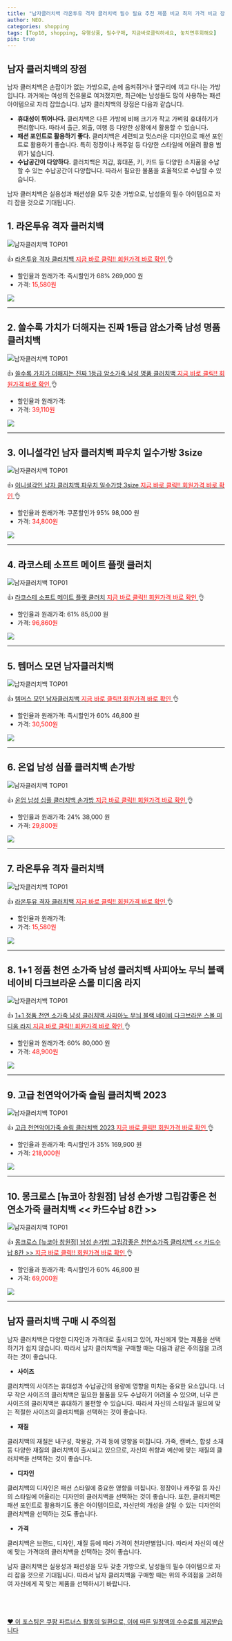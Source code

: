 ```yaml
---
title: "남자클러치백 라온투유 격자 클러치백 필수 필요 추천 제품 비교 최저 가격 비교 장점 구매 후기 구매평"
author: NEO.
categories: shopping
tags: [Top10, shopping, 유행상품, 필수구매, 지금바로클릭하세요, 놓치면후회해요]
pin: true
---
```

**<h2>남자 클러치백의 장점</h2>**

남자 클러치백은 손잡이가 없는 가방으로, 손에 움켜쥐거나 옆구리에 끼고 다니는 가방입니다. 과거에는 여성의 전유물로 여겨졌지만, 최근에는 남성들도 많이 사용하는 패션 아이템으로 자리 잡았습니다. 남자 클러치백의 장점은 다음과 같습니다.

* **휴대성이 뛰어나다.** 클러치백은 다른 가방에 비해 크기가 작고 가벼워 휴대하기가 편리합니다. 따라서 출근, 외출, 여행 등 다양한 상황에서 활용할 수 있습니다.
* **패션 포인트로 활용하기 좋다.** 클러치백은 세련되고 멋스러운 디자인으로 패션 포인트로 활용하기 좋습니다. 특히 정장이나 캐주얼 등 다양한 스타일에 어울려 활용 범위가 넓습니다.
* **수납공간이 다양하다.** 클러치백은 지갑, 휴대폰, 키, 카드 등 다양한 소지품을 수납할 수 있는 수납공간이 다양합니다. 따라서 필요한 물품을 효율적으로 수납할 수 있습니다.

남자 클러치백은 실용성과 패션성을 모두 갖춘 가방으로, 남성들의 필수 아이템으로 자리 잡을 것으로 기대됩니다.

   

## 1. 라온투유 격자 클러치백

![남자클러치백 TOP01](https://thumbnail10.coupangcdn.com/thumbnails/remote/490x490ex/image/rs_quotation_api/9l4a5ble/67e36b90e6c14d3a86889835181c7514.jpg)


👍 [라온투유 격자 클러치백 <font color=red> 지금 바로 클릭!! 회원가격 바로 확인 </font> ](https://link.coupang.com/re/AFFSDP?lptag=AF3617701&subid=GithubCoopas&pageKey=6078107414&traceid=V0-153&itemId=11253254195&vendorItemId=78530312498) 👌 


- 할인율과 원래가격: 즉시할인가 68%  269,000   원
- 가격: <span style='color:red'>15,580원</span>

[![](/discount_price.png)](https://link.coupang.com/re/AFFSDP?lptag=AF3617701&subid=GithubCoopas&pageKey=6078107414&traceid=V0-153&itemId=11253254195&vendorItemId=78530312498)

---


   

## 2. 쓸수록 가치가 더해지는 진짜 1등급 암소가죽 남성 명품 클러치백

![남자클러치백 TOP01](https://thumbnail9.coupangcdn.com/thumbnails/remote/490x490ex/image/vendor_inventory/659f/f6e1c3cf41f416554d8ddec806d8a1cb595e18c99c3cee7b0344b956045c.jpeg)


👍 [쓸수록 가치가 더해지는 진짜 1등급 암소가죽 남성 명품 클러치백 <font color=red> 지금 바로 클릭!! 회원가격 바로 확인 </font> ](https://link.coupang.com/re/AFFSDP?lptag=AF3617701&subid=GithubCoopas&pageKey=7713084196&traceid=V0-153&itemId=20680703156&vendorItemId=87848757717) 👌 


- 할인율과 원래가격: 
- 가격: <span style='color:red'>39,110원</span>

[![](/discount_price.png)](https://link.coupang.com/re/AFFSDP?lptag=AF3617701&subid=GithubCoopas&pageKey=7713084196&traceid=V0-153&itemId=20680703156&vendorItemId=87848757717)

---


   

## 3. 이니셜각인 남자 클러치백 파우치 일수가방 3size

![남자클러치백 TOP01](https://thumbnail10.coupangcdn.com/thumbnails/remote/490x490ex/image/vendor_inventory/0448/aa955f44190e6a299daf1d80c636762201a19a74d682b1bdd54b8f9946e1.jpg)


👍 [이니셜각인 남자 클러치백 파우치 일수가방 3size <font color=red> 지금 바로 클릭!! 회원가격 바로 확인 </font> ](https://link.coupang.com/re/AFFSDP?lptag=AF3617701&subid=GithubCoopas&pageKey=5569263176&traceid=V0-153&itemId=8863528812&vendorItemId=76150236257) 👌 


- 할인율과 원래가격: 쿠폰할인가 95%  98,000   원
- 가격: <span style='color:red'>34,800원</span>

[![](/discount_price.png)](https://link.coupang.com/re/AFFSDP?lptag=AF3617701&subid=GithubCoopas&pageKey=5569263176&traceid=V0-153&itemId=8863528812&vendorItemId=76150236257)

---


   

## 4. 라코스테 소프트 메이트 플랫 클러치

![남자클러치백 TOP01](https://thumbnail10.coupangcdn.com/thumbnails/remote/490x490ex/image/retail/images/4313050393913505-8ad2f528-de22-4e43-b54f-0efb786c6bed.jpg)


👍 [라코스테 소프트 메이트 플랫 클러치 <font color=red> 지금 바로 클릭!! 회원가격 바로 확인 </font> ](https://link.coupang.com/re/AFFSDP?lptag=AF3617701&subid=GithubCoopas&pageKey=6386022348&traceid=V0-153&itemId=13590042673&vendorItemId=80843226434) 👌 


- 할인율과 원래가격: 61%  85,000   원
- 가격: <span style='color:red'>96,860원</span>

[![](/discount_price.png)](https://link.coupang.com/re/AFFSDP?lptag=AF3617701&subid=GithubCoopas&pageKey=6386022348&traceid=V0-153&itemId=13590042673&vendorItemId=80843226434)

---


   

## 5. 템머스 모던 남자클러치백

![남자클러치백 TOP01](https://thumbnail8.coupangcdn.com/thumbnails/remote/490x490ex/image/vendor_inventory/9f2b/c03fbe6b4b042a8eb94ef3e7573359f1d206bab6671621a912b31b58d4da.jpg)


👍 [템머스 모던 남자클러치백 <font color=red> 지금 바로 클릭!! 회원가격 바로 확인 </font> ](https://link.coupang.com/re/AFFSDP?lptag=AF3617701&subid=GithubCoopas&pageKey=7105012251&traceid=V0-153&itemId=17745482358&vendorItemId=85105678151) 👌 


- 할인율과 원래가격: 즉시할인가 60%  46,800   원
- 가격: <span style='color:red'>30,500원</span>

[![](/discount_price.png)](https://link.coupang.com/re/AFFSDP?lptag=AF3617701&subid=GithubCoopas&pageKey=7105012251&traceid=V0-153&itemId=17745482358&vendorItemId=85105678151)

---


   

## 6. 온업 남성 심플 클러치백 손가방

![남자클러치백 TOP01](https://thumbnail7.coupangcdn.com/thumbnails/remote/490x490ex/image/vendor_inventory/698b/55fd9716875d3f996d9bfda8fb0712385bbaa57ce556b0fefa35e4f4291a.jpg)


👍 [온업 남성 심플 클러치백 손가방 <font color=red> 지금 바로 클릭!! 회원가격 바로 확인 </font> ](https://link.coupang.com/re/AFFSDP?lptag=AF3617701&subid=GithubCoopas&pageKey=7486013698&traceid=V0-153&itemId=19565662984&vendorItemId=86673536896) 👌 


- 할인율과 원래가격: 24%  38,000   원
- 가격: <span style='color:red'>29,800원</span>

[![](/discount_price.png)](https://link.coupang.com/re/AFFSDP?lptag=AF3617701&subid=GithubCoopas&pageKey=7486013698&traceid=V0-153&itemId=19565662984&vendorItemId=86673536896)

---


   

## 7. 라온투유 격자 클러치백

![남자클러치백 TOP01](https://thumbnail10.coupangcdn.com/thumbnails/remote/490x490ex/image/rs_quotation_api/9l4a5ble/67e36b90e6c14d3a86889835181c7514.jpg)


👍 [라온투유 격자 클러치백 <font color=red> 지금 바로 클릭!! 회원가격 바로 확인 </font> ](https://link.coupang.com/re/AFFSDP?lptag=AF3617701&subid=GithubCoopas&pageKey=6078107414&traceid=V0-153&itemId=11253254195&vendorItemId=78530312498) 👌 


- 할인율과 원래가격: 
- 가격: <span style='color:red'>15,580원</span>

[![](/discount_price.png)](https://link.coupang.com/re/AFFSDP?lptag=AF3617701&subid=GithubCoopas&pageKey=6078107414&traceid=V0-153&itemId=11253254195&vendorItemId=78530312498)

---


   

## 8. 1+1 정품 천연 소가죽 남성 클러치백 사피아노 무늬 블랙 네이비 다크브라운 스몰 미디움 라지

![남자클러치백 TOP01](https://thumbnail9.coupangcdn.com/thumbnails/remote/490x490ex/image/vendor_inventory/1cbd/469b5978e274646b8c8a1922837fa64cc1199393cc5ba96dc1dc7084de38.jpg)


👍 [1+1 정품 천연 소가죽 남성 클러치백 사피아노 무늬 블랙 네이비 다크브라운 스몰 미디움 라지 <font color=red> 지금 바로 클릭!! 회원가격 바로 확인 </font> ](https://link.coupang.com/re/AFFSDP?lptag=AF3617701&subid=GithubCoopas&pageKey=7145671217&traceid=V0-153&itemId=17953668456&vendorItemId=84287538778) 👌 


- 할인율과 원래가격: 60%  80,000   원
- 가격: <span style='color:red'>48,900원</span>

[![](/discount_price.png)](https://link.coupang.com/re/AFFSDP?lptag=AF3617701&subid=GithubCoopas&pageKey=7145671217&traceid=V0-153&itemId=17953668456&vendorItemId=84287538778)

---


   

## 9. 고급 천연악어가죽 슬림 클러치백 2023

![남자클러치백 TOP01](https://thumbnail9.coupangcdn.com/thumbnails/remote/490x490ex/image/vendor_inventory/d330/45627c890a793da01723681be23a222f1137ae39165b72dc3ed1f74a603f.jpg)


👍 [고급 천연악어가죽 슬림 클러치백 2023 <font color=red> 지금 바로 클릭!! 회원가격 바로 확인 </font> ](https://link.coupang.com/re/AFFSDP?lptag=AF3617701&subid=GithubCoopas&pageKey=4892877998&traceid=V0-153&itemId=6378176997&vendorItemId=73673280220) 👌 


- 할인율과 원래가격: 즉시할인가 35%  169,900   원
- 가격: <span style='color:red'>218,000원</span>

[![](/discount_price.png)](https://link.coupang.com/re/AFFSDP?lptag=AF3617701&subid=GithubCoopas&pageKey=4892877998&traceid=V0-153&itemId=6378176997&vendorItemId=73673280220)

---


   

## 10. 몽크로스 [뉴코아 창원점] 남성 손가방 그립감좋은 천연소가죽 클러치백 << 카드수납 8칸 >>

![남자클러치백 TOP01](https://thumbnail10.coupangcdn.com/thumbnails/remote/490x490ex/image/vendor_inventory/20b0/d3b201c2e56bdb189d2d2632e1a4eb2f6de9fb1355d4f7ff6811dc55cadf.jpg)


👍 [몽크로스 [뉴코아 창원점] 남성 손가방 그립감좋은 천연소가죽 클러치백 << 카드수납 8칸 >> <font color=red> 지금 바로 클릭!! 회원가격 바로 확인 </font> ](https://link.coupang.com/re/AFFSDP?lptag=AF3617701&subid=GithubCoopas&pageKey=6914908467&traceid=V0-153&itemId=16677717387&vendorItemId=83240683934) 👌 


- 할인율과 원래가격: 즉시할인가 60%  46,800   원
- 가격: <span style='color:red'>69,000원</span>

[![](/discount_price.png)](https://link.coupang.com/re/AFFSDP?lptag=AF3617701&subid=GithubCoopas&pageKey=6914908467&traceid=V0-153&itemId=16677717387&vendorItemId=83240683934)

---
**<h2>남자 클러치백 구매 시 주의점</h2>**

남자 클러치백은 다양한 디자인과 가격대로 출시되고 있어, 자신에게 맞는 제품을 선택하기가 쉽지 않습니다. 따라서 남자 클러치백을 구매할 때는 다음과 같은 주의점을 고려하는 것이 좋습니다.

* **사이즈**

클러치백의 사이즈는 휴대성과 수납공간의 용량에 영향을 미치는 중요한 요소입니다. 너무 작은 사이즈의 클러치백은 필요한 물품을 모두 수납하기 어려울 수 있으며, 너무 큰 사이즈의 클러치백은 휴대하기 불편할 수 있습니다. 따라서 자신의 스타일과 필요에 맞는 적절한 사이즈의 클러치백을 선택하는 것이 좋습니다.

* **재질**

클러치백의 재질은 내구성, 착용감, 가격 등에 영향을 미칩니다. 가죽, 캔버스, 합성 소재 등 다양한 재질의 클러치백이 출시되고 있으므로, 자신의 취향과 예산에 맞는 재질의 클러치백을 선택하는 것이 좋습니다.

* **디자인**

클러치백의 디자인은 패션 스타일에 중요한 영향을 미칩니다. 정장이나 캐주얼 등 자신의 스타일에 어울리는 디자인의 클러치백을 선택하는 것이 좋습니다. 또한, 클러치백은 패션 포인트로 활용하기도 좋은 아이템이므로, 자신만의 개성을 살릴 수 있는 디자인의 클러치백을 선택하는 것도 좋습니다.

* **가격**

클러치백은 브랜드, 디자인, 재질 등에 따라 가격이 천차만별입니다. 따라서 자신의 예산에 맞는 가격대의 클러치백을 선택하는 것이 좋습니다.

남자 클러치백은 실용성과 패션성을 모두 갖춘 가방으로, 남성들의 필수 아이템으로 자리 잡을 것으로 기대됩니다. 따라서 남자 클러치백을 구매할 때는 위의 주의점을 고려하여 자신에게 꼭 맞는 제품을 선택하시기 바랍니다.<br><br><br><br><br> [ ❤  이 포스팅은 쿠팡 파트너스 활동의 일환으로, 이에 따른 일정액의 수수료를 제공받습니다](https://link.coupang.com/a/bcEFyh)